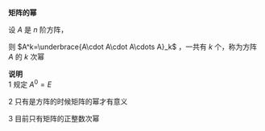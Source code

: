 **矩阵的幂**  
  
设 $A$ 是 $n$ 阶方阵，  
  
则 $A^k=\underbrace{A\cdot A\cdot A\cdots A}_k$ ，一共有 $k$ 个，称为方阵 $A$ 的 $k$ 次幂  
  
**说明**  
1 规定 $A^0=E$  
  
2 只有是方阵的时候矩阵的幂才有意义  
  
3 目前只有矩阵的正整数次幂  

